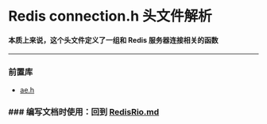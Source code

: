 # Redis connection.h 头文件解析

#### 本质上来说，这个头文件定义了一组和 Redis 服务器连接相关的函数

-- -
### 前置库
- [ae.h](./RedisAe.md)

### ### 编写文档时使用：回到 [RedisRio.md](./RedisRio.md)
